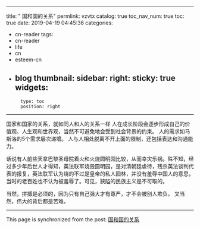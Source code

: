 
---
title: " 国和国的关系"
permlink: vzvtx
catalog: true
toc_nav_num: true
toc: true
date: 2019-04-19 04:45:36
categories:
- cn-reader
tags:
- cn-reader
- life
- cn
- esteem-cn
- blog
thumbnail: 
sidebar:
    right:
        sticky: true
widgets:
    -
        type: toc
        position: right
---


国家和国家的关系，就如同人和人的关系一样
人在成长阶段会逐步形成自己的价值观、人生观和世界观，当然不可避免地会受到社会背景的约束。
人的需求如马斯洛的5个需求层次递增。
人与人相处脱离不开上面的限制，还包括表达和沟通能力。

话说有人前些天拿巴黎圣母院着火和火烧圆明园比较，从而幸灾乐祸。殊不知，经过多少年后世人才得知，英法联军烧毁圆明园，是对清朝廷虐待，残杀英法谈判代表的报复，英法联军认为烧的不过是皇帝的私人园林，并没有羞辱中国人的意思，当时的老百姓也不认为被羞辱了。可见，狭隘的民族主义是不可取的。

当然，拼搏是必须的，因为只有自己强大才有尊严，才不会被别人欺负。
又当然，伟大的背后都是苦难。


- - -

This page is synchronized from the post: [ 国和国的关系](https://steemit.com/@andrewma/vzvtx)
